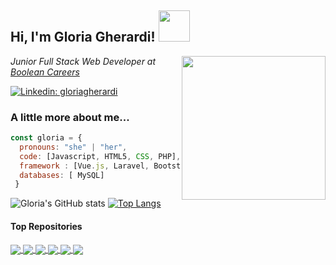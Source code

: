 <h2> Hi, I'm Gloria Gherardi! <img src="https://media.giphy.com/media/mGcNjsfWAjY5AEZNw6/giphy.gif" width="50"></h2>
<img align='right' src="https://png.pngtree.com/png-vector/20210906/ourmid/pngtree-e-learning-programmer-with-a-female-character-sitting-and-carrying-computer-png-image_3843626.jpg" width="230">
<p><em>Junior Full Stack Web Developer at <a href="https://boolean.careers/">Boolean Careers</a>
</em></p>


[![Linkedin: gloriagherardi](https://img.shields.io/badge/-gloriagherardi-blue?style=flat-square&logo=Linkedin&logoColor=white&link=https://www.linkedin.com/in/gloria-gherardi//)](https://www.linkedin.com/in/gloria-gherardi//)


### A little more about me...  

```javascript
const gloria = {
  pronouns: "she" | "her",
  code: [Javascript, HTML5, CSS, PHP],
  framework : [Vue.js, Laravel, Bootstrap],
  databases: [ MySQL]
 }
 ```

![Gloria's GitHub stats](https://github-readme-stats.vercel.app/api?username=gloriaghe&count_private=true&theme=buefy)
[![Top Langs](https://github-readme-stats.vercel.app/api/top-langs/?username=gloriaghe&layout=compact&theme=buefy)](https://github.com/anuraghazra/github-readme-stats)

#### Top Repositories

<a href="https://github.com/capdavide278/Deliveboo">
  <img align="center" src="https://github-readme-stats.vercel.app/api/pin/?username=capdavide278&repo=Deliveboo&theme=buefy" />
</a>
<a href="https://github.com/gloriaghe/html-css-spotifyweb">
  <img align="center" src="https://github-readme-stats.vercel.app/api/pin/?username=gloriaghe&repo=html-css-spotifyweb&theme=buefy" />
</a>

<a href="https://github.com/gloriaghe/laravel-boolpress">
  <img align="center" src="https://github-readme-stats.vercel.app/api/pin/?username=gloriaghe&repo=laravel-boolpress&theme=buefy" />
</a>
<a href="https://github.com/gloriaghe/htmlcss-playstation">
  <img align="center" src="https://github-readme-stats.vercel.app/api/pin/?username=gloriaghe&repo=htmlcss-playstation&theme=buefy&theme=buefy&theme=buefy" />
</a>

<a href="https://github.com/gloriaghe/laravel-comics">
  <img align="center" src="https://github-readme-stats.vercel.app/api/pin/?username=gloriaghe&repo=laravel-comics&theme=buefy" />
</a>
<a href="https://github.com/gloriaghe/htmlcss-discord">
  <img align="center" src="https://github-readme-stats.vercel.app/api/pin/?username=gloriaghe&repo=htmlcss-discord&theme=buefy" />
</a>
